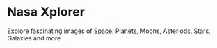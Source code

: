 # Nasa Xplorer

Explore fascinating images of Space: Planets, Moons, Asteriods, Stars, Galaxies and more
